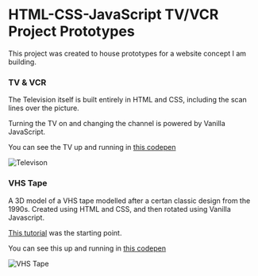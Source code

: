 # HTML-CSS-JavaScript TV/VCR Project Prototypes 

This project was created to house prototypes for a website concept I am building.  

### TV & VCR
The Television itself is built entirely in HTML and CSS, including the scan lines over the picture. 

Turning the TV on and changing the channel is powered by Vanilla JavaScript.  

You can see the TV up and running in [this codepen](https://codepen.io/matthewcsimpson/pen/KKLQwxd)

![Televison](https://assets.codepen.io/8841541/internal/screenshots/pens/KKLQwxd.custom.png?version=1719949313)

### VHS Tape 

A 3D model of a VHS tape modelled after a certan classic design from the 1990s.  Created using HTML and CSS, and then rotated using Vanilla Javascript.

[This tutorial](https://3dtransforms.desandro.com/box) was the starting point. 

You can see this up and running in [this codepen](https://codepen.io/matthewcsimpson/pen/QWXyOgv/19481e76064dd02473321534c95edbff)

![VHS Tape](https://assets.codepen.io/8841541/internal/screenshots/pens/QWXyOgv.custom.jpg?version=1721547088)